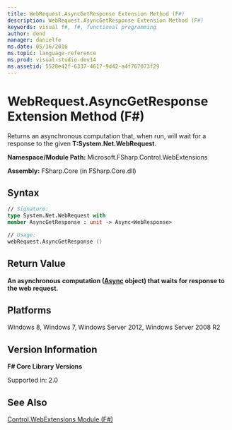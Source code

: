 ```yaml
---
title: WebRequest.AsyncGetResponse Extension Method (F#)
description: WebRequest.AsyncGetResponse Extension Method (F#)
keywords: visual f#, f#, functional programming
author: dend
manager: danielfe
ms.date: 05/16/2016
ms.topic: language-reference
ms.prod: visual-studio-dev14
ms.assetid: 5528e42f-6337-4617-9d42-a4f767073f29 
---
```


# WebRequest.AsyncGetResponse Extension Method (F#)

Returns an asynchronous computation that, when run, will wait for a response to the given **T:System.Net.WebRequest**.

**Namespace/Module Path:** Microsoft.FSharp.Control.WebExtensions

**Assembly:** FSharp.Core (in FSharp.Core.dll)


## Syntax

```fsharp
// Signature:
type System.Net.WebRequest with
member AsyncGetResponse : unit -> Async<WebResponse>

// Usage:
webRequest.AsyncGetResponse ()
```

## Return Value
**An asynchronous computation ([Async](http://msdn.microsoft.com/en-us/library/03eb4d12-a01a-4565-a077-5e83f17cf6f7) object) that waits for response to the web request.**

## Platforms
Windows 8, Windows 7, Windows Server 2012, Windows Server 2008 R2

## Version Information
**F# Core Library Versions**

Supported in: 2.0


## See Also
[Control.WebExtensions Module &#40;F&#35;&#41;](Control.WebExtensions-Module-%5BFSharp%5D.md)

